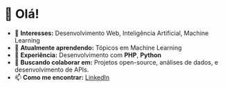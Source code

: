 # 👋 Olá!

- 👀 **Interesses:** Desenvolvimento Web, Inteligência Artificial, Machine Learning
- 🌱 **Atualmente aprendendo:** Tópicos em Machine Learning
- 💼 **Experiência:** Desenvolvimento com **PHP**, **Python**
- 💞️ **Buscando colaborar em:** Projetos open-source, análises de dados, e desenvolvimento de APIs.
- 📫 **Como me encontrar:** [LinkedIn](https://www.linkedin.com/in/gonzaer/)

